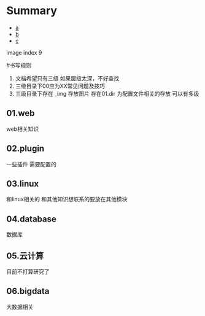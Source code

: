 # Summary

* [a](test/test.md)
* [b](test/test.md)
* [c](test/test.md)

image index 9

#书写规则
1. 文档希望只有三级  如果层级太深，不好查找  
2. 三级目录下00应为XX常见问题及技巧  
3. 三级目录下存在 _img 存放图片  存在01.dir 为配置文件相关的存放 可以有多级

## 01.web
web相关知识
## 02.plugin
一些插件  需要配置的
## 03.linux
和linux相关的  和其他知识想联系的要放在其他模块
## 04.database
数据库  
## 05.云计算
目前不打算研究了
## 06.bigdata
大数据相关


